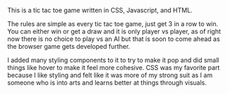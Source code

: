 This is a tic tac toe game written in CSS, Javascript, and HTML.

The rules are simple as every tic tac toe game, just get 3 in a row to win. You can either win or 
get a draw and it is only player vs player, as of right now there is no choice to play vs an AI but
that is soon to come ahead as the browser game gets developed further.

I added many styling components to it to try to make it pop and did small things like hover
to make it feel more cohesive. CSS was my favorite part because I like styling and felt like
it was more of my strong suit as I am someone who is into arts and learns better at things through
visuals.
